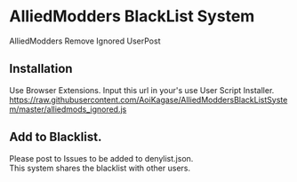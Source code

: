 # AlliedModders BlackList System
AlliedModders Remove Ignored UserPost

## Installation
Use Browser Extensions.
Input this url in your's use User Script Installer.
https://raw.githubusercontent.com/AoiKagase/AlliedModdersBlackListSystem/master/alliedmods_ignored.js

## Add to Blacklist.
Please post to Issues to be added to denylist.json.<br/>
This system shares the blacklist with other users.
